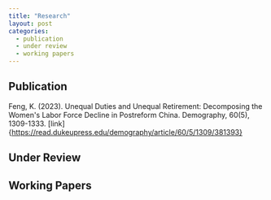 ```yaml
---
title: "Research"
layout: post
categories:
  - publication
  - under review
  - working papers
---
```


## Publication
Feng, K. (2023). Unequal Duties and Unequal Retirement: Decomposing the Women's Labor Force Decline in Postreform China. Demography, 60(5), 1309-1333.
[link]{https://read.dukeupress.edu/demography/article/60/5/1309/381393}

## Under Review

## Working Papers
